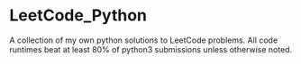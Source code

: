 # LeetCode_Python
A collection of my own python solutions to LeetCode problems. All code runtimes beat at least 80% of python3 submissions unless otherwise noted. 
